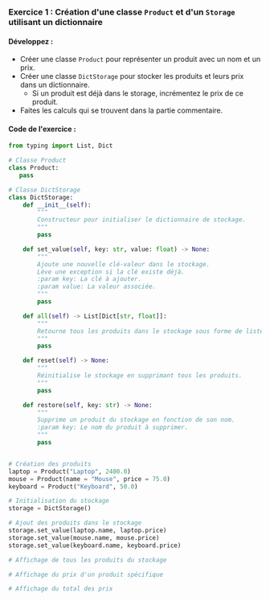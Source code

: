 ### Exercice 1 : Création d'une classe `Product` et d'un `Storage` utilisant un dictionnaire

#### Développez :
- Créer une classe `Product` pour représenter un produit avec un nom et un prix.
- Créer une classe `DictStorage` pour stocker les produits et leurs prix dans un dictionnaire.
  - Si un produit est déjà dans le storage, incrémentez le prix de ce produit.
- Faites les calculs qui se trouvent dans la partie commentaire. 
  
#### Code de l'exercice :

```python
from typing import List, Dict

# Classe Product
class Product:
   pass

# Classe DictStorage
class DictStorage:
    def __init__(self):
        """
        Constructeur pour initialiser le dictionnaire de stockage.
        """
        pass

    def set_value(self, key: str, value: float) -> None:
        """
        Ajoute une nouvelle clé-valeur dans le stockage.
        Lève une exception si la clé existe déjà.
        :param key: La clé à ajouter.
        :param value: La valeur associée.
        """
        pass

    def all(self) -> List[Dict[str, float]]:
        """
        Retourne tous les produits dans le stockage sous forme de liste de tuples (clé, valeur).
        """
        pass

    def reset(self) -> None:
        """
        Réinitialise le stockage en supprimant tous les produits.
        """
        pass

    def restore(self, key: str) -> None:
        """
        Supprime un produit du stockage en fonction de son nom.
        :param key: Le nom du produit à supprimer.
        """
        pass


# Création des produits
laptop = Product("Laptop", 2400.0)
mouse = Product(name = "Mouse", price = 75.0)
keyboard = Product("Keyboard", 50.0)

# Initialisation du stockage
storage = DictStorage()

# Ajout des produits dans le stockage
storage.set_value(laptop.name, laptop.price)
storage.set_value(mouse.name, mouse.price)
storage.set_value(keyboard.name, keyboard.price)

# Affichage de tous les produits du stockage

# Affichage du prix d'un produit spécifique

# Affichage du total des prix 
```
